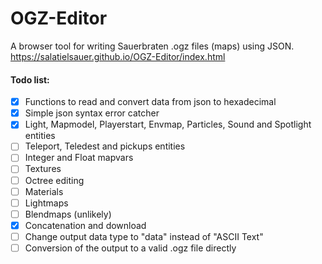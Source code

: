 # OGZ-Editor
A browser tool for writing Sauerbraten .ogz files (maps) using JSON.<br>
https://salatielsauer.github.io/OGZ-Editor/index.html


#### Todo list:
- [x] Functions to read and convert data from json to hexadecimal
- [x] Simple json syntax error catcher
- [x] Light, Mapmodel, Playerstart, Envmap, Particles, Sound and Spotlight entities
- [ ] Teleport, Teledest and pickups entities
- [ ] Integer and Float mapvars
- [ ] Textures
- [ ] Octree editing
- [ ] Materials
- [ ] Lightmaps
- [ ] Blendmaps (unlikely)
- [x] Concatenation and download
- [ ] Change output data type to "data" instead of "ASCII Text"
- [ ] Conversion of the output to a valid .ogz file directly
